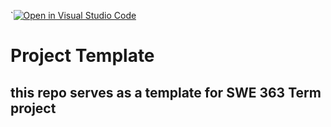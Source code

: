 `[![Open in Visual Studio Code](https://classroom.github.com/assets/open-in-vscode-f059dc9a6f8d3a56e377f745f24479a46679e63a5d9fe6f495e02850cd0d8118.svg)](https://classroom.github.com/online_ide?assignment_repo_id=452327&assignment_repo_type=GroupAssignmentRepo)
# Project Template
## this repo serves as a template for SWE 363 Term project
